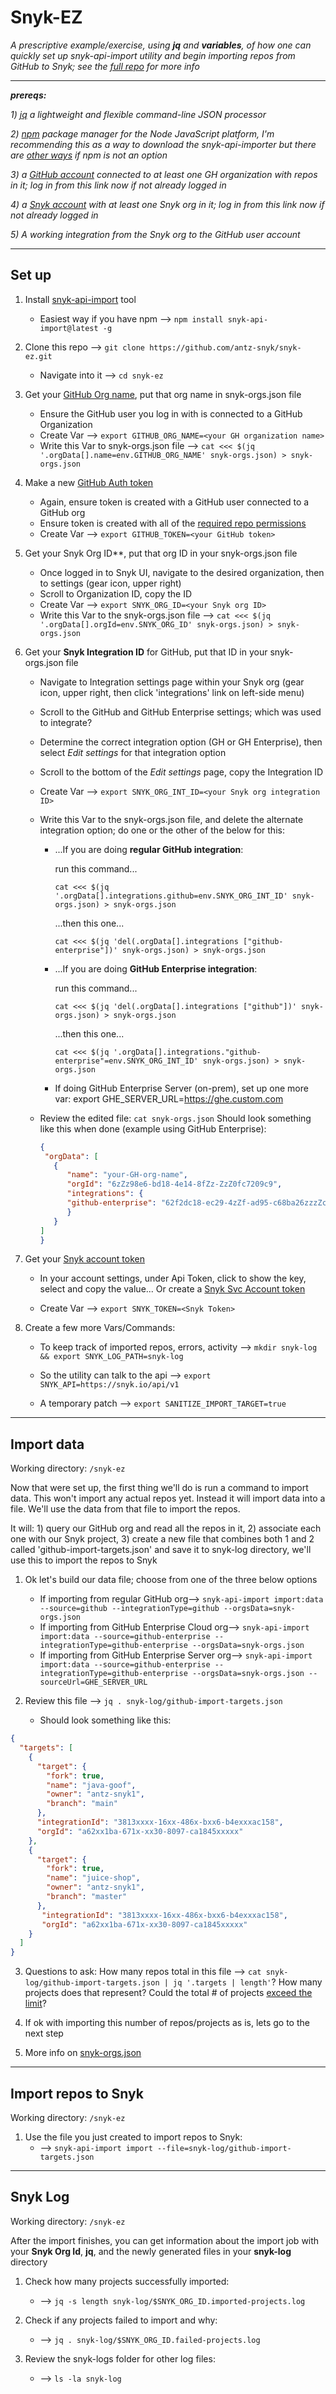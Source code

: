 # Snyk-EZ

*A prescriptive example/exercise, using **jq** and **variables**, of how one can quickly set up snyk-api-import utility and begin importing repos from GitHub to Snyk; see the [full repo](https://github.com/snyk-tech-services/snyk-api-import) for more info*

---
***prereqs:*** 

*1) [jq](https://stedolan.github.io/jq/download/) a lightweight and flexible command-line JSON processor*

*2) [npm](https://docs.npmjs.com/downloading-and-installing-node-js-and-npm) package manager for the Node JavaScript platform, I'm recommending this as a way to download the snyk-api-importer but there are [other ways](https://github.com/snyk-tech-services/snyk-api-import#installation) if npm is not an option* 

*3) a [GitHub account](https://github.com/login) connected to at least one GH organization with repos in it; log in from this link now if not already logged in*

*4) a [Snyk account](https://app.snyk.io/login?cta=login&loc=nav&page=homepage) with at least one Snyk org in it; log in from this link now if not already logged in*

*5) A working integration from the Snyk org to the GitHub user account*  

---
## Set up

1. Install [snyk-api-import](https://github.com/snyk-tech-services/snyk-api-import#installation) tool
   
   - Easiest way if you have npm --> `npm install snyk-api-import@latest -g`


2. Clone this repo --> `git clone https://github.com/antz-snyk/snyk-ez.git`
   - Navigate into it --> `cd snyk-ez`


3. Get your [GitHub Org name](https://github.com/settings/organizations), put that org name in snyk-orgs.json file
   - Ensure the GitHub user you log in with is connected to a GitHub Organization
   - Create Var --> `export GITHUB_ORG_NAME=<your GH organization name>`
   - Write this Var to snyk-orgs.json file --> `cat <<< $(jq '.orgData[].name=env.GITHUB_ORG_NAME' snyk-orgs.json) > snyk-orgs.json`


4. Make a new [GitHub Auth token](https://github.com/settings/tokens)
   - Again, ensure token is created with a GitHub user connected to a GitHub org
   - Ensure token is created with all of the [required repo permissions](https://docs.snyk.io/integrations/git-repository-scm-integrations/github-enterprise-integration#required-permissions-scope-for-the-github-integration)
   - Create Var --> `export GITHUB_TOKEN=<your GitHub token>`


6. Get your Snyk Org ID**, put that org ID in your snyk-orgs.json file
   - Once logged in to Snyk UI, navigate to the desired organization, then to settings (gear icon, upper right)
   - Scroll to Organization ID, copy the ID
   - Create Var --> `export SNYK_ORG_ID=<your Snyk org ID>`
   - Write this Var to the snyk-orgs.json file --> `cat <<< $(jq '.orgData[].orgId=env.SNYK_ORG_ID' snyk-orgs.json) > snyk-orgs.json`
 
  
7. Get your **Snyk Integration ID** for GitHub, put that ID in your snyk-orgs.json file
   - Navigate to Integration settings page within your Snyk org (gear icon, upper right, then click 'integrations' link on left-side menu)
   - Scroll to the GitHub and GitHub Enterprise settings; which was used to integrate?
   - Determine the correct integration option (GH or GH Enterprise), then select *Edit settings* for that integration option
   - Scroll to the bottom of the *Edit settings* page, copy the Integration ID
   - Create Var --> `export SNYK_ORG_INT_ID=<your Snyk org integration ID>`
   - Write this Var to the snyk-orgs.json file, and delete the alternate integration option; do one or the other of the below for this:

       - ...If you are doing **regular GitHub integration**: 
            
            run this command...
            ```
            cat <<< $(jq '.orgData[].integrations.github=env.SNYK_ORG_INT_ID' snyk-orgs.json) > snyk-orgs.json
            ```
            ...then this one...
            ```
            cat <<< $(jq 'del(.orgData[].integrations ["github-enterprise"])' snyk-orgs.json) > snyk-orgs.json 
            ```
       - ...If you are doing **GitHub Enterprise integration**:
            
            run this command...
            ```
            cat <<< $(jq 'del(.orgData[].integrations ["github"])' snyk-orgs.json) > snyk-orgs.json
            ```
            ...then this one...
            ```
            cat <<< $(jq '.orgData[].integrations."github-enterprise"=env.SNYK_ORG_INT_ID' snyk-orgs.json) > snyk-orgs.json
            ```
       - If doing GitHub Enterprise Server (on-prem), set up one more var: export GHE_SERVER_URL=<https://ghe.custom.com>
     
   - Review the edited file: `cat snyk-orgs.json`
      Should look something like this when done (example using GitHub Enterprise):


      ```json
      {
       "orgData": [
         {
            "name": "your-GH-org-name",
            "orgId": "6zZz98e6-bd18-4e14-8fZz-ZzZ0fc7209c9",
            "integrations": {
            "github-enterprise": "62f2dc18-ec29-4zZf-ad95-c68ba26zzzZc"
            }
         }
      ]
      }
  
      ```  
       
8. Get your [Snyk account token](https://app.snyk.io/account)
   - In your account settings, under Api Token, click to show the key, select and copy the value... Or create a [Snyk Svc Account token](https://docs.snyk.io/features/user-and-group-management/managing-groups-and-organizations/service-accounts)
   
   - Create Var --> `export SNYK_TOKEN=<Snyk Token>`


9. Create a few more Vars/Commands:
   - To keep track of imported repos, errors, activity --> `mkdir snyk-log && export SNYK_LOG_PATH=snyk-log`
   
   - So the utility can talk to the api --> `export SNYK_API=https://snyk.io/api/v1`
   
   - A temporary patch --> `export SANITIZE_IMPORT_TARGET=true`

---

## Import data

Working directory: `/snyk-ez`

Now that were set up, the first thing we'll do is run a command to import data. This won't import any actual repos yet. Instead it will import data into a file. We'll use the data from that file to import the repos.

It will: 1) query our GitHub org and read all the repos in it, 2) associate each one with our Snyk project, 3) create a new file that combines both 1 and 2 called 'github-import-targets.json' and save it to snyk-log directory, we'll use this to import the repos to Snyk

1. Ok let's build our data file; choose from one of the three below options

   - If importing from regular GitHub org--> `snyk-api-import import:data --source=github --integrationType=github --orgsData=snyk-orgs.json`
   - If importing from GitHub Enterprise Cloud org--> `snyk-api-import import:data --source=github-enterprise --integrationType=github-enterprise --orgsData=snyk-orgs.json`
   - If importing from GitHub Enterprise Server org--> `snyk-api-import import:data --source=github-enterprise --integrationType=github-enterprise --orgsData=snyk-orgs.json --sourceUrl=GHE_SERVER_URL`


2. Review this file --> `jq . snyk-log/github-import-targets.json`
   - Should look something like this:
```json
{
  "targets": [
    {
      "target": {
        "fork": true,
        "name": "java-goof",
        "owner": "antz-snyk1",
        "branch": "main"
      },
      "integrationId": "3813xxxx-16xx-486x-bxx6-b4exxxac158",
      "orgId": "a62xx1ba-671x-xx30-8097-ca1845xxxxx"
    },
    {
      "target": {
        "fork": true,
        "name": "juice-shop",
        "owner": "antz-snyk1",
        "branch": "master"
      },
       "integrationId": "3813xxxx-16xx-486x-bxx6-b4exxxac158",
       "orgId": "a62xx1ba-671x-xx30-8097-ca1845xxxxx"
    }
  ]
}
```

3. Questions to ask: How many repos total in this file --> `cat snyk-log/github-import-targets.json | jq '.targets | length'`? How many projects does that represent? Could the total # of projects [exceed the limit](https://docs.snyk.io/getting-started/introduction-to-snyk-projects/maximum-number-of-projects-in-an-organsation)?


4. If ok with importing this number of repos/projects as is, lets go to the next step


5. More info on [snyk-orgs.json](https://github.com/snyk-tech-services/snyk-api-import/blob/master/docs/import-data.md#importdata)
---
## Import repos to Snyk

Working directory: `/snyk-ez`

1. Use the file you just created to import repos to Snyk:
   - --> `snyk-api-import import --file=snyk-log/github-import-targets.json`

---

## Snyk Log

Working directory: `/snyk-ez`

After the import finishes, you can get information about the import job with your **Snyk Org Id**, **jq**, and the newly generated files in your **snyk-log** directory

1. Check how many projects successfully imported:
   - --> `jq -s length snyk-log/$SNYK_ORG_ID.imported-projects.log`
   
   
2. Check if any projects failed to import and why:
   - --> `jq . snyk-log/$SNYK_ORG_ID.failed-projects.log`
   

4. Review the snyk-logs folder for other log files:
   - --> `ls -la snyk-log`